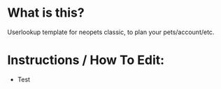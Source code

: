 <h1>What is this?</h1>
Userlookup template for neopets classic, to plan your pets/account/etc.

<h1>Instructions / How To Edit:</h1>

<ul><li>Test</li></ul>
